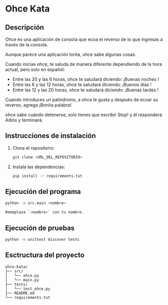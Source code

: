 # Ohce Kata

## Descripción
Ohce es una aplicación de consola que ecoa el reverso de lo que ingresas a través de la consola.

Aunque parece una aplicación tonta, ohce sabe algunas cosas.

Cuando inicias ohce, te saluda de manera diferente dependiendo de la hora actual, pero solo en español:
- Entre las 20 y las 6 horas, ohce te saludará diciendo: ¡Buenas noches <tu nombre>!
- Entre las 6 y las 12 horas, ohce te saludará diciendo: ¡Buenos días <tu nombre>!
- Entre las 12 y las 20 horas, ohce te saludará diciendo: ¡Buenas tardes <tu nombre>!

Cuando introduces un palíndromo, a ohce le gusta y después de ecoar su reverso, agrega ¡Bonita palabra!

ohce sabe cuándo detenerse, solo tienes que escribir Stop! y él responderá Adiós <tu nombre> y terminará.

## Instrucciones de instalación

1. Clona el repositorio:
    ```bash
    git clone <URL_DEL_REPOSITORIO>
    ```

2. Instala las dependencias:
    ```bash
    pip install -r requirements.txt
    ```

## Ejecución del programa

```bash
python -m src.main <nombre>

Reemplaza `<nombre>` con tu nombre.

```

## Ejecución de pruebas

```bash
python -m unittest discover tests
```

## Esctructura del proyecto

```
ohce-kata/
├── src/
│   └── ohce.py
│   └── main.py
├── tests/
│   └── test_ohce.py
├── README.md
└── requirements.txt
